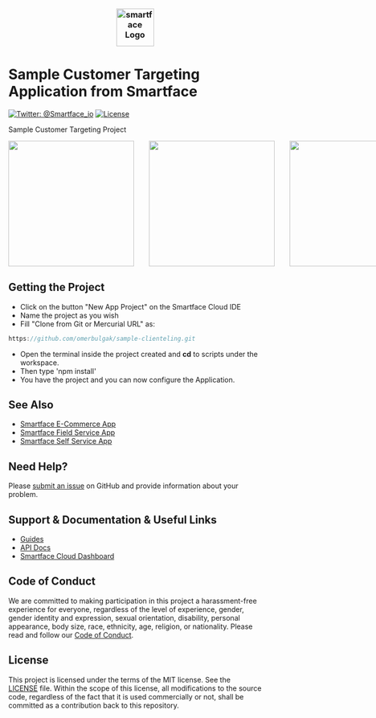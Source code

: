 <h3 align="center">
  <img height=75 src="https://github.com/smartface/sample-clienteling/blob/master/temp/smartface_logo.png" alt="smartface Logo" />
</h3>

# Sample Customer Targeting Application from Smartface
[![Twitter: @Smartface_io](https://img.shields.io/badge/contact-@Smartface_io-blue.svg?style=flat)](https://twitter.com/smartface_io)
[![License](https://img.shields.io/badge/license-MIT-green.svg?style=flat)](https://github.com/smartface/sample-clienteling/blob/master/LICENSE.md)

Sample Customer Targeting Project

<div style="display:flex;">
<img width=250 src="https://github.com/omerbulgak/sample-clienteling/blob/master/temp/ct1.jpeg">
<img width=250 src="https://github.com/omerbulgak/sample-clienteling/blob/master/temp/ct2.jpeg" hspace="30">
  <img width=250 src="https://github.com/omerbulgak/sample-clienteling/blob/master/temp/ct3.jpeg">
  <img width=250 src="https://github.com/omerbulgak/sample-clienteling/blob/master/temp/ct4.jpeg">
  <img width=250 src="https://github.com/omerbulgak/sample-clienteling/blob/master/temp/ct5.jpeg" hspace="30">
  <img width=250 src="https://github.com/omerbulgak/sample-clienteling/blob/master/temp/ct6.jpeg">
</div>

## Getting the Project
- Click on the button "New App Project" on the Smartface Cloud IDE
- Name the project as you wish
- Fill "Clone from Git or Mercurial URL" as:
```javascript
https://github.com/omerbulgak/sample-clienteling.git
```
- Open the terminal inside the project created and <strong>cd</strong> to scripts under the workspace.
- Then type 'npm install'
- You have the project and you can now configure the Application.

## See Also
- [Smartface E-Commerce App](https://github.com/smartface/sample-sparrow)
- [Smartface Field Service App](https://github.com/smartface/sample-field-service)
- [Smartface Self Service App](https://github.com/smartface/sample-self-service)

## Need Help?

Please [submit an issue](https://github.com/smartface/sample-clienteling/issues) on GitHub and provide information about your problem.

## Support & Documentation & Useful Links
- [Guides](https://developer.smartface.io)
- [API Docs](http://ref.smartface.io)
- [Smartface Cloud Dashboard](https://cloud.smartface.io)

## Code of Conduct
We are committed to making participation in this project a harassment-free experience for everyone, regardless of the level of experience, gender, gender identity and expression, sexual orientation, disability, personal appearance, body size, race, ethnicity, age, religion, or nationality.
Please read and follow our [Code of Conduct](https://github.com/smartface/sample-clienteling/blob/master/CODE_OF_CONDUCT.md).

## License

This project is licensed under the terms of the MIT license. See the [LICENSE](LICENSE) file. Within the scope of this license, all modifications to the source code, regardless of the fact that it is used commercially or not, shall be committed as a contribution back to this repository.
